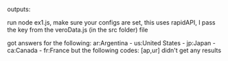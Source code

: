 outputs: 

run node ex1.js, make sure your configs are set, this uses rapidAPI, I pass the key from the veroData.js (in the src folder) file

got answers for the following: ar:Argentina - us:United States - jp:Japan - ca:Canada - fr:France
but the following codes: [ap,ur] didn't get any results
